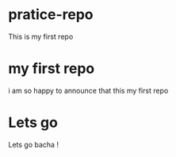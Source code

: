 # pratice-repo
This is my first repo

# my first repo
i am so happy to announce that this my first repo

# Lets go 
Lets go bacha !